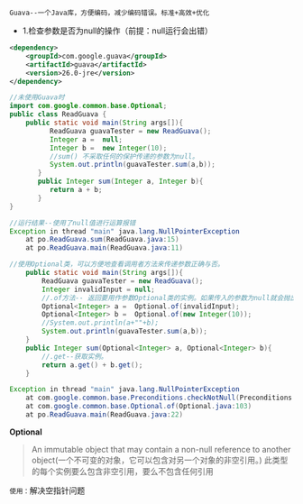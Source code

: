 `Guava--一个Java库，方便编码，减少编码错误。标准+高效+优化`

- 1.检查参数是否为null的操作（前提：null运行会出错）
```xml
<dependency>
    <groupId>com.google.guava</groupId>
    <artifactId>guava</artifactId>
    <version>26.0-jre</version>
</dependency>
```
```java
//未使用Guava时
import com.google.common.base.Optional;
public class ReadGuava {
	public static void main(String args[]){
		  ReadGuava guavaTester = new ReadGuava();
	      Integer a =  null;
	      Integer b =  new Integer(10);
	      //sum() 不采取任何的保护传递的参数为null。
	      System.out.println(guavaTester.sum(a,b));
	   }
	   public Integer sum(Integer a, Integer b){
	      return a + b;
	   } 
}       
```
```java
//运行结果--使用了null值进行运算报错
Exception in thread "main" java.lang.NullPointerException
	at po.ReadGuava.sum(ReadGuava.java:15)
	at po.ReadGuava.main(ReadGuava.java:11)
```
```java
//使用Optional类，可以方便地查看调用者方法来传递参数正确与否。
    public static void main(String args[]){
        ReadGuava guavaTester = new ReadGuava();
        Integer invalidInput = null;
        //.of方法-- 返回要用作参数Optional类的实例。如果传入的参数为null就会抛出空指针异常。
        Optional<Integer> a =  Optional.of(invalidInput);
        Optional<Integer> b =  Optional.of(new Integer(10));
        //System.out.println(a+""+b);
        System.out.println(guavaTester.sum(a,b));
    }
    public Integer sum(Optional<Integer> a, Optional<Integer> b){
        //.get--获取实例。
        return a.get() + b.get();
    }
```
```java
Exception in thread "main" java.lang.NullPointerException
	at com.google.common.base.Preconditions.checkNotNull(Preconditions.java:877)
	at com.google.common.base.Optional.of(Optional.java:103)
	at po.ReadGuava.main(ReadGuava.java:22)
```

**Optional**
>An immutable object that may contain a non-null reference to another object(一个不可变的对象，它可以包含对另一个对象的非空引用。)
此类型的每个实例要么包含非空引用，要么不包含任何引用

`使用：`解决空指针问题